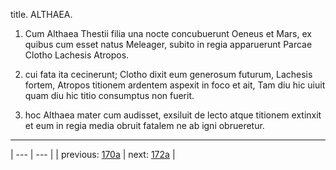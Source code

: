 title. ALTHAEA.



1. Cum Althaea Thestii filia una nocte concubuerunt Oeneus et Mars, ex quibus cum esset natus Meleager, subito in regia apparuerunt Parcae Clotho Lachesis Atropos.



2. cui fata ita cecinerunt; Clotho dixit eum generosum futurum, Lachesis fortem, Atropos titionem ardentem aspexit in foco et ait, Tam diu hic uiuit quam diu hic titio consumptus non fuerit.



3. hoc Althaea mater cum audisset, exsiluit de lecto atque titionem extinxit et eum in regia media obruit fatalem ne ab igni obrueretur.



---

| --- | --- |
| previous: [170a](../170a/) | next: [172a](../172a/) |